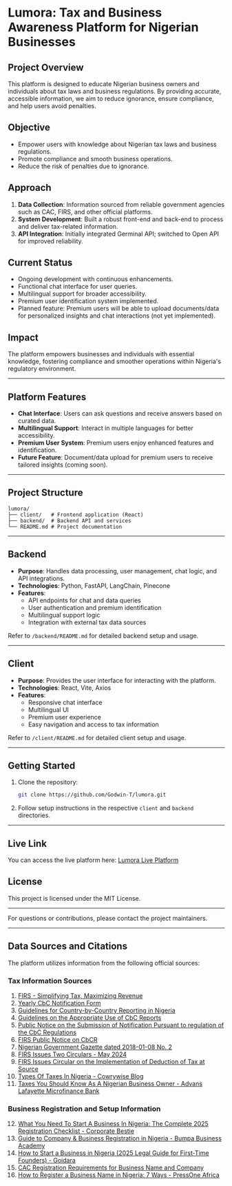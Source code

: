 # Lumora: Tax and Business Awareness Platform for Nigerian Businesses

## Project Overview

This platform is designed to educate Nigerian business owners and individuals about tax laws and business regulations. By providing accurate, accessible information, we aim to reduce ignorance, ensure compliance, and help users avoid penalties.

## Objective

- Empower users with knowledge about Nigerian tax laws and business regulations.
- Promote compliance and smooth business operations.
- Reduce the risk of penalties due to ignorance.

## Approach

1. **Data Collection**: Information sourced from reliable government agencies such as CAC, FIRS, and other official platforms.
2. **System Development**: Built a robust front-end and back-end to process and deliver tax-related information.
3. **API Integration**: Initially integrated Germinal API; switched to Open API for improved reliability.

## Current Status

- Ongoing development with continuous enhancements.
- Functional chat interface for user queries.
- Multilingual support for broader accessibility.
- Premium user identification system implemented.
- Planned feature: Premium users will be able to upload documents/data for personalized insights and chat interactions (not yet implemented).

## Impact

The platform empowers businesses and individuals with essential knowledge, fostering compliance and smoother operations within Nigeria's regulatory environment.

---

## Platform Features

- **Chat Interface**: Users can ask questions and receive answers based on curated data.
- **Multilingual Support**: Interact in multiple languages for better accessibility.
- **Premium User System**: Premium users enjoy enhanced features and identification.
- **Future Feature**: Document/data upload for premium users to receive tailored insights (coming soon).

---

## Project Structure

```
lumora/
├── client/   # Frontend application (React)
├── backend/  # Backend API and services
└── README.md # Project documentation
```

---

## Backend

- **Purpose**: Handles data processing, user management, chat logic, and API integrations.
- **Technologies**: Python, FastAPI, LangChain, Pinecone 
- **Features**:
  - API endpoints for chat and data queries
  - User authentication and premium identification
  - Multilingual support logic
  - Integration with external tax data sources

Refer to `/backend/README.md` for detailed backend setup and usage.

---

## Client

- **Purpose**: Provides the user interface for interacting with the platform.
- **Technologies**: React, Vite, Axios
- **Features**:
  - Responsive chat interface
  - Multilingual UI
  - Premium user experience
  - Easy navigation and access to tax information

Refer to `/client/README.md` for detailed client setup and usage.

---

## Getting Started

1. Clone the repository:
   ```bash
   git clone https://github.com/Godwin-T/lumora.git
   ```
2. Follow setup instructions in the respective `client` and `backend` directories.

---
## Live Link

You can access the live platform here: [Lumora Live Platform](https://lumora.hundred.name.ng/)

## License

This project is licensed under the MIT License.

---

For questions or contributions, please contact the project maintainers.

---

## Data Sources and Citations

The platform utilizes information from the following official sources:

### Tax Information Sources

1. [FIRS - Simplifying Tax, Maximizing Revenue](https://www.firs.gov.ng/tax-resources)
2. [Yearly CbC Notification Form](https://old.firs.gov.ng/wp-content/uploads/2021/01/Yearly-CbC-Notification-Form.pdf)
3. [Guidelines for Country-by-Country Reporting in Nigeria](https://old.firs.gov.ng/wp-content/uploads/2021/01/Guidelines-for-Country-by-Country-Reporting-in-Nigeria-201801.pdf)
4. [Guidelines on the Appropriate Use of CbC Reports](https://old.firs.gov.ng/wp-content/uploads/2021/01/Guidelines-on-the-Appropriate-Use-of-CbC-Reports-201802.pdf)
5. [Public Notice on the Submission of Notification Pursuant to regulation of the CbC Regulations](https://old.firs.gov.ng/wp-content/uploads/2021/01/Public-Notice-on-the-Submission-of-Notification-Pursuant-to-regulation-of-the-CbC-Regulations.pdf)
6. [FIRS Public Notice on CbCR](https://www.pwc.com/ng/en/assets/pdf/firs-public-notice-on-cbcr.pdf)
7. [Nigerian Government Gazette dated 2018-01-08 No. 2](https://gazettes.africa/archive/ng/2018/ng-government-gazette-dated-2018-01-08-no-2.pdf)
8. [FIRS Issues Two Circulars - May 2024](https://assets.kpmg.com/content/dam/kpmg/ng/pdf/2024/05/FIRS%20issues%20two%20Circulars%20-%20May%2024.pdf)
9. [FIRS Issues Circular on the Implementation of Deduction of Tax at Source](https://uubo.org/wp-content/uploads/2025/03/FIRS-Issues-Circular-on-the-Implementation-of-Deduction-of-Tax-at-Source_KI.pdf)
10. [Types Of Taxes In Nigeria - Cowrywise Blog](https://cowrywise.com/blog/types-of-taxes-in-nigeria/)
11. [Taxes You Should Know As A Nigerian Business Owner - Advans Lafayette Microfinance Bank](https://www.advansnigeria.com/insights/taxes-you-should-know-as-a-nigerian-business-owner/)

### Business Registration and Setup Information

12. [What You Need To Start A Business In Nigeria: The Complete 2025 Registration Checklist - Corporate Bestie](https://corporatebestie.com/2025/07/11/what-you-need-to-start-a-business-in-nigeria-the-complete-2025-registration-checklist/)
13. [Guide to Company & Business Registration in Nigeria - Bumpa Business Academy](https://academy.getbumpa.com/guides/guide-nigeria-company-business-registration-cac)
14. [How to Start a Business in Nigeria (2025 Legal Guide for First-Time Founders) - Goidara](https://www.goidara.com/blog/how-to-start-a-business-in-nigeria-2025-legal-guide-for-first-time-founders)
15. [CAC Registration Requirements for Business Name and Company](https://cacregistration.com/cac-registration-requirements-for-business-name-and-company/)
16. [How to Register a Business Name in Nigeria: 7 Ways - PressOne Africa](https://pressone.africa/blog/how-to-register-a-business-name-in-nigeria/)
